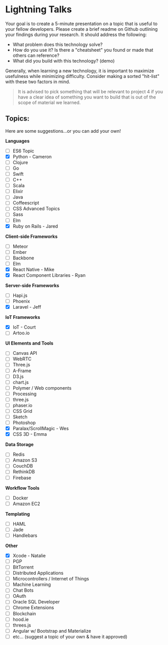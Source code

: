 # Lightning Talks

Your goal is to create a 5-minute presentation on a topic that is useful to your fellow developers. Please create a brief readme on Github outlining your findings during your research. It should address the following:

- What problem does this technology solve?
- How do you use it? Is there a "cheatsheet" you found or made that others can reference?
- What did you build with this technology? (demo)

Generally, when learning a new technology, it is important to maximize usefulness while minimizing difficulty. Consider making a sorted "hit-list" with these two factors in mind.

>It is advised to pick something that will be relevant to project 4 if you have a clear idea of something you want to build that is out of the scope of material we learned.

## Topics:
Here are some suggestions...or you can add your own!

**Languages**

- [ ] ES6 Topic
- [x] Python - Cameron
- [ ] Clojure
- [ ] Go
- [ ] Swift
- [ ] C++
- [ ] Scala
- [ ] Elixir
- [ ] Java
- [ ] Coffeescript
- [ ] CSS Advanced Topics
- [ ] Sass
- [ ] Elm
- [x] Ruby on Rails - Jared

**Client-side Frameworks**

- [ ] Meteor
- [ ] Ember
- [ ] Backbone
- [ ] Elm
- [x] React Native - Mike
- [x] React Component Libraries - Ryan

**Server-side Frameworks**

- [ ] Hapi.js
- [ ] Phoenix
- [x] Laravel - Jeff

**IoT Frameworks**

- [x] IoT - Court
- [ ] Artoo.io

**UI Elements and Tools**

- [ ] Canvas API
- [ ] WebRTC
- [ ] Three.js
- [ ] A-Frame
- [ ] D3.js
- [ ] chart.js
- [ ] Polymer / Web components
- [ ] Processing
- [ ] three.js
- [ ] phaser.io
- [ ] CSS Grid
- [ ] Sketch
- [ ] Photoshop
- [x] Paralax/ScrollMagic - Wes
- [x] CSS 3D - Emma

**Data Storage**

- [ ] Redis
- [ ] Amazon S3
- [ ] CouchDB
- [ ] RethinkDB
- [ ] Firebase

**Workflow Tools**

- [ ] Docker
- [ ] Amazon EC2

**Templating**

- [ ] HAML
- [ ] Jade
- [ ] Handlebars

**Other**

- [x] Xcode - Natalie
- [ ] PGP
- [ ] BitTorrent
- [ ] Distributed Applications
- [ ] Microcontrollers / Internet of Things
- [ ] Machine Learning
- [ ] Chat Bots
- [ ] OAuth
- [ ] Oracle SQL Developer
- [ ] Chrome Extensions
- [ ] Blockchain
- [ ] hood.ie
- [ ] threes.js
- [ ] Angular w/ Bootstrap and Materialize
- [ ] etc... (suggest a topic of your own & have it approved)
